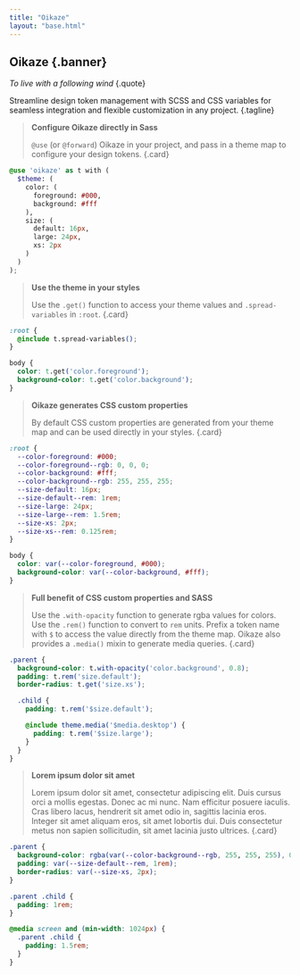 ```yaml
---
title: "Oikaze"
layout: "base.html"
---
```


## Oikaze {.banner}

_To live with a following wind_ {.quote}

Streamline design token management with SCSS and CSS variables for seamless integration and flexible customization in any project. {.tagline}

> **Configure Oikaze directly in Sass**
>
> `@use` (or `@forward`) Oikaze in your project, and pass in a theme map to configure your design tokens.
> {.card}

```scss
@use 'oikaze' as t with (
  $theme: (
    color: (
      foreground: #000,
      background: #fff
    ),
    size: (
      default: 16px,
      large: 24px,
      xs: 2px
    )
  )
);
```

> **Use the theme in your styles**
>
> Use the `.get()` function to access your theme values and `.spread-variables` in `:root`.
> {.card}

```css
:root {
  @include t.spread-variables();
}

body {
  color: t.get('color.foreground');
  background-color: t.get('color.background');
}
```

> **Oikaze generates CSS custom properties**
>
> By default CSS custom properties are generated from your theme map and can be used directly in your styles.
> {.card}

```css
:root {
  --color-foreground: #000;
  --color-foreground--rgb: 0, 0, 0;
  --color-background: #fff;
  --color-background--rgb: 255, 255, 255;
  --size-default: 16px;
  --size-default--rem: 1rem;
  --size-large: 24px;
  --size-large--rem: 1.5rem;
  --size-xs: 2px;
  --size-xs--rem: 0.125rem;
}

body {
  color: var(--color-foreground, #000);
  background-color: var(--color-background, #fff);
}
```

> **Full benefit of CSS custom properties and SASS**
>
> Use the `.with-opacity` function to generate rgba values for colors.
> Use the `.rem()` function to convert to `rem` units.
> Prefix a token name with `$` to access the value directly from the theme map.
> Oikaze also provides a `.media()` mixin to generate media queries.
> {.card}

```scss
.parent {
  background-color: t.with-opacity('color.background', 0.8);
  padding: t.rem('size.default');
  border-radius: t.get('size.xs');

  .child {
    padding: t.rem('$size.default');

    @include theme.media('$media.desktop') {
      padding: t.rem('$size.large');
    }
  }
}
```

> **Lorem ipsum dolor sit amet**
>
> Lorem ipsum dolor sit amet, consectetur adipiscing elit. Duis cursus orci a mollis egestas. Donec ac mi nunc. Nam efficitur posuere iaculis. Cras libero lacus, hendrerit sit amet odio in, sagittis lacinia eros. Integer sit amet aliquam eros, sit amet lobortis dui. Duis consectetur metus non sapien sollicitudin, sit amet lacinia justo ultrices.
> {.card}

```css
.parent {
  background-color: rgba(var(--color-background--rgb, 255, 255, 255), 0.8);
  padding: var(--size-default--rem, 1rem);
  border-radius: var(--size-xs, 2px);
}

.parent .child {
  padding: 1rem;
}

@media screen and (min-width: 1024px) {
  .parent .child {
    padding: 1.5rem;
  }
}
```
